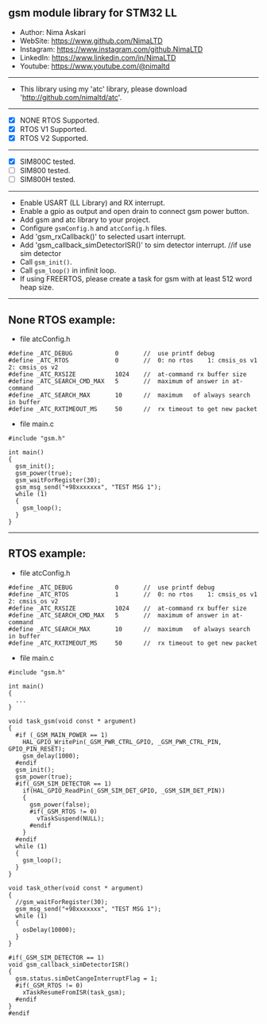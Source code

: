 ## gsm module library for STM32 LL
*	Author:     Nima Askari
*	WebSite:    https://www.github.com/NimaLTD
*	Instagram:  https://www.instagram.com/github.NimaLTD
*	LinkedIn:   https://www.linkedin.com/in/NimaLTD
*	Youtube:    https://www.youtube.com/@nimaltd 
--------------------------------------------------------------------------------
* This library using my 'atc' library, please download 'http://github.com/nimaltd/atc'.
--------------------------------------------------------------------------------
* [x] NONE RTOS Supported.
* [x] RTOS V1 Supported.
* [x] RTOS V2 Supported.
--------------------------------------------------------------------------------
* [x] SIM800C tested.
* [ ] SIM800 tested.
* [ ] SIM800H tested.
--------------------------------------------------------------------------------   
* Enable USART (LL Library) and RX interrupt.
* Enable a gpio as output and open drain to connect gsm power button.
* Add gsm and atc library to your project.
* Configure `gsmConfig.h` and `atcConfig.h` files.
* Add 'gsm_rxCallback()' to selected usart interrupt.
* Add 'gsm_callback_simDetectorISR()' to sim detector interrupt.      //if use sim detector
* Call `gsm_init()`.
* Call `gsm_loop()` in infinit loop.
* If using FREERTOS, please create a task for gsm with at least 512 word heap size. 
--------------------------------------------------------------------------------
## None RTOS example:
* file atcConfig.h
``` 
#define	_ATC_DEBUG            0       //  use printf debug
#define	_ATC_RTOS             0       //  0: no rtos    1: cmsis_os v1    2: cmsis_os v2
#define	_ATC_RXSIZE           1024    //  at-command rx buffer size
#define	_ATC_SEARCH_CMD_MAX   5       //  maximum of answer in at-command
#define	_ATC_SEARCH_MAX       10      //  maximum	of always search in buffer
#define	_ATC_RXTIMEOUT_MS     50      //  rx timeout to get new packet
```
* file main.c   
```
#include "gsm.h"

int main()
{
  gsm_init();
  gsm_power(true);
  gsm_waitForRegister(30);
  gsm_msg_send("+98xxxxxxx", "TEST MSG 1");
  while (1)
  {
    gsm_loop();
  }  
}
```
--------------------------------------------------------------------------------
## RTOS example:
* file atcConfig.h
```
#define	_ATC_DEBUG            0       //  use printf debug
#define	_ATC_RTOS             1       //  0: no rtos    1: cmsis_os v1    2: cmsis_os v2
#define	_ATC_RXSIZE           1024    //  at-command rx buffer size
#define	_ATC_SEARCH_CMD_MAX   5       //  maximum of answer in at-command
#define	_ATC_SEARCH_MAX       10      //  maximum	of always search in buffer
#define	_ATC_RXTIMEOUT_MS     50      //  rx timeout to get new packet
```
* file main.c   
```
#include "gsm.h"

int main()
{
  ...  
}

void task_gsm(void const * argument)
{
  #if (_GSM_MAIN_POWER == 1)
    HAL_GPIO_WritePin(_GSM_PWR_CTRL_GPIO, _GSM_PWR_CTRL_PIN, GPIO_PIN_RESET);
    gsm_delay(1000);
  #endif
  gsm_init();
  gsm_power(true);
  #if(_GSM_SIM_DETECTOR == 1)
    if(HAL_GPIO_ReadPin(_GSM_SIM_DET_GPIO, _GSM_SIM_DET_PIN))
    {
      gsm_power(false);
      #if(_GSM_RTOS != 0)
        vTaskSuspend(NULL);
      #endif
    }
  #endif
  while (1)
  {
    gsm_loop();
  }
}

void task_other(void const * argument)
{
  //gsm_waitForRegister(30);
  gsm_msg_send("+98xxxxxxx", "TEST MSG 1");
  while (1)
  {    
    osDelay(10000);
  }
}

#if(_GSM_SIM_DETECTOR == 1)
void gsm_callback_simDetectorISR()
{
  gsm.status.simDetCangeInterruptFlag = 1;
  #if(_GSM_RTOS != 0)
    xTaskResumeFromISR(task_gsm);
  #endif
}
#endif

```




